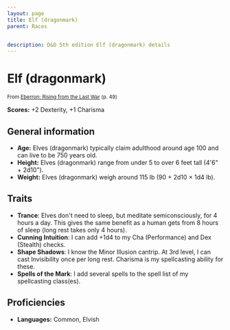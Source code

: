 ```yaml
---
layout: page
title: Elf (dragonmark)
parent: Races


description: D&D 5th edition Elf (dragonmark) details
---
```


# Elf (dragonmark)

<small>From <a target="_blank" href="https://dnd.wizards.com/products/tabletop-games/rpg-products/eberron">Eberron: Rising from the Last War</a> (p. 49)</small>

**Scores:** +2 Dexterity, +1 Charisma

## General information

- **Age:** Elves (dragonmark) typically claim adulthood around age 100 and can live to be 750 years old.
- **Height:** Elves (dragonmark) range from under 5 to over 6 feet tall (4'6" + 2d10").
- **Weight:** Elves (dragonmark) weigh around 115 lb (90 + 2d10 × 1d4 lb).

## Traits

- **Trance**: Elves don't need to sleep, but meditate semiconsciously, for 4 hours a day. This gives the same benefit as a human gets from 8 hours of sleep (long rest takes only 4 hours).
- **Cunning Intuition**: I can add +1d4 to my Cha (Performance) and Dex (Stealth) checks.
- **Shape Shadows**: I know the Minor Illusion cantrip. At 3rd level, I can cast Invisibility once per long rest. Charisma is my spellcasting ability for these.
- **Spells of the Mark**: I add several spells to the spell list of my spellcasting class(es).

## Proficiencies

- **Languages:** Common, Elvish